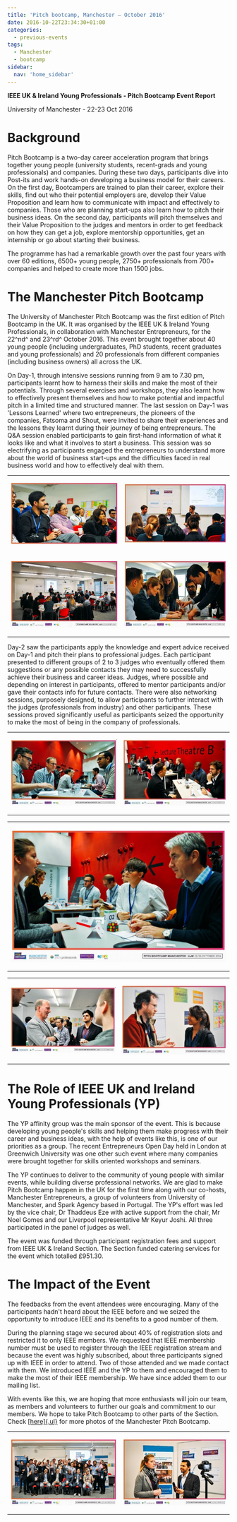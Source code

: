```yaml
---
title: 'Pitch bootcamp, Manchester – October 2016'
date: 2016-10-22T23:34:30+01:00
categories:
  - previous-events
tags:
  - Manchester
  - bootcamp
sidebar:
  nav: 'home_sidebar'
---
```


**IEEE UK & Ireland Young Professionals - Pitch Bootcamp Event Report**

University of Manchester - 22-23 Oct 2016

# Background

Pitch Bootcamp is a two-day career acceleration program that brings
together young people (university students, recent-grads and young
professionals) and companies. During these two days, participants dive
into Post-its and work hands-on developing a business model for their
careers. On the first day, Bootcampers are trained to plan their career,
explore their skills, find out who their potential employers are,
develop their Value Proposition and learn how to communicate with impact
and effectively to companies. Those who are planning start-ups also
learn how to pitch their business ideas. On the second day, participants
will pitch themselves and their Value Proposition to the judges and
mentors in order to get feedback on how they can get a job, explore
mentorship opportunities, get an internship or go about starting their
business.

The programme has had a remarkable growth over the past four years with
over 60 editions, 6500+ young people, 2750+ professionals from 700+
companies and helped to create more than 1500 jobs.

# The Manchester Pitch Bootcamp

The University of Manchester Pitch Bootcamp was the first edition of
Pitch Bootcamp in the UK. It was organised by the IEEE UK & Ireland
Young Professionals, in collaboration with Manchester Entrepreneurs, for
the 22^nd^ and 23^rd^ October 2016. This event brought together about 40
young people (including undergraduates, PhD students, recent graduates
and young professionals) and 20 professionals from different companies
(including business owners) all across the UK.

On Day-1, through intensive sessions running from 9 am to 7.30 pm,
participants learnt how to harness their skills and make the most of
their potentials. Through several exercises and workshops, they also
learnt how to effectively present themselves and how to make potential
and impactful pitch in a limited time and structured manner. The last
session on Day-1 was 'Lessons Learned' where two entrepreneurs, the
pioneers of the companies, Fatsoma and Shout, were invited to share
their experiences and the lessons they learnt during their journey of
being entrepreneurs. The Q&A session enabled participants to gain
first-hand information of what it looks like and what it involves to
start a business. This session was so electrifying as participants
engaged the entrepreneurs to understand more about the world of business
start-ups and the difficulties faced in real business world and how to
effectively deal with them.

<table>
<tbody>
<tr class="odd">
<td><p><img src="\assets\images\2016_young_prof\image3.jpg"/></p></td>
<td><p><img src="\assets\images\2016_young_prof\image4.jpg"/></p></td>
</tr>
<tr class="even">
<td><p><img src="\assets\images\2016_young_prof\image5.jpg"/></p></td>
<td><p><img src="\assets\images\2016_young_prof\image6.jpg"/></p></td>
</tr>
</tbody>
</table>

Day-2 saw the participants apply the knowledge and expert advice
received on Day-1 and pitch their plans to professional judges. Each
participant presented to different groups of 2 to 3 judges who
eventually offered them suggestions or any possible contacts they may
need to successfully achieve their business and career ideas. Judges,
where possible and depending on interest in participants, offered to
mentor participants and/or gave their contacts info for future contacts.
There were also networking sessions, purposely designed, to allow
participants to further interact with the judges (professionals from
industry) and other participants. These sessions proved significantly
useful as participants seized the opportunity to make the most of being
in the company of professionals.

<table>
<tbody>
<tr class="odd">
<td><p><img src="\assets\images\2016_young_prof\image7.jpg"/></p></td>
<td><p><img src="\assets\images\2016_young_prof\image8.jpg"/></p></td>
</tr>
</tbody>
</table>

<table>
<tbody>
<tr class="odd">
<td><p><img src="\assets\images\2016_young_prof\image9.jpg"/></p></td>
</tr>
</tbody>
</table>

<table>
<tbody>
<tr class="odd">
<td><p><img src="\assets\images\2016_young_prof\image10.jpg"/></p></td>
<td><p><img src="\assets\images\2016_young_prof\image11.jpg"/></p></td>
</tr>
</tbody>
</table>

# The Role of IEEE UK and Ireland Young Professionals (YP)

The YP affinity group was the main sponsor of the event. This is because
developing young people's skills and helping them make progress with
their career and business ideas, with the help of events like this, is
one of our priorities as a group. The recent Entrepreneurs Open Day held
in London at Greenwich University was one other such event where many
companies were brought together for skills oriented workshops and
seminars.

The YP continues to deliver to the community of young people with
similar events, while building diverse professional networks. We are
glad to make Pitch Bootcamp happen in the UK for the first time along
with our co-hosts, Manchester Entrepreneurs, a group of volunteers from
University of Manchester, and Spark Agency based in Portugal. The YP's
effort was led by the vice chair, Dr Thaddeus Eze with active support
from the chair, Mr Noel Gomes and our Liverpool representative Mr Keyur
Joshi. All three participated in the panel of judges as well.

The event was funded through participant registration fees and support
from IEEE UK & Ireland Section. The Section funded catering services for
the event which totalled £951.30.

# The Impact of the Event

The feedbacks from the event attendees were encouraging. Many of the
participants hadn't heard about the IEEE before and we seized the
opportunity to introduce IEEE and its benefits to a good number of them.

During the planning stage we secured about 40% of registration slots and
restricted it to only IEEE members. We requested that IEEE membership
number must be used to register through the IEEE registration stream and
because the event was highly subscribed, about three participants signed
up with IEEE in order to attend. Two of those attended and we made
contact with them. We introduced IEEE and the YP to them and encouraged
them to make the most of their IEEE membership. We have since added them
to our mailing list.

With events like this, we are hoping that more enthusiasts will join our
team, as members and volunteers to further our goals and commitment to
our members. We hope to take Pitch Bootcamp to other parts of the
Section. Check
[[here]{.ul}](https://www.facebook.com/pg/SparkAgency.pt/photos/?tab=album&album_id=1263754593666985)
for more photos of the Manchester Pitch Bootcamp.

<table>
<tbody>
<tr class="odd">
<td><p><img src="\assets\images\2016_young_prof\image12.jpg"/></p></td>
<td><p><img src="\assets\images\2016_young_prof\image13.jpg"/></p></td>
</tr>
</tbody>
</table>
